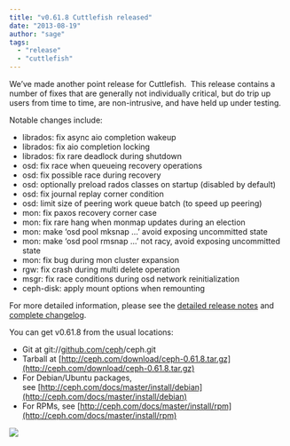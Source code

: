 ```yaml
---
title: "v0.61.8 Cuttlefish released"
date: "2013-08-19"
author: "sage"
tags: 
  - "release"
  - "cuttlefish"
---
```


We’ve made another point release for Cuttlefish.  This release contains a number of fixes that are generally not individually critical, but do trip up users from time to time, are non-intrusive, and have held up under testing.

Notable changes include:

- librados: fix async aio completion wakeup
- librados: fix aio completion locking
- librados: fix rare deadlock during shutdown
- osd: fix race when queueing recovery operations
- osd: fix possible race during recovery
- osd: optionally preload rados classes on startup (disabled by default)
- osd: fix journal replay corner condition
- osd: limit size of peering work queue batch (to speed up peering)
- mon: fix paxos recovery corner case
- mon: fix rare hang when monmap updates during an election
- mon: make ‘osd pool mksnap …’ avoid exposing uncommitted state
- mon: make ‘osd pool rmsnap …’ not racy, avoid exposing uncommitted state
- mon: fix bug during mon cluster expansion
- rgw: fix crash during multi delete operation
- msgr: fix race conditions during osd network reinitialization
- ceph-disk: apply mount options when remounting

For more detailed information, please see the [detailed release notes](http://ceph.com/docs/master/release-notes/#v0-61-8-cuttlefish) and [complete changelog](http://ceph.com/docs/master/_downloads/v0.61.8.txt).

You can get v0.61.8 from the usual locations:

- Git at git://[github.com/ceph](http://github.com/ceph)/ceph.git
- Tarball at [http://ceph.com/download/ceph-0.61.8.tar.gz](http://ceph.com/download/ceph-0.61.8.tar.gz)
- For Debian/Ubuntu packages, see [http://ceph.com/docs/master/install/debian](http://ceph.com/docs/master/install/debian)
- For RPMs, see [http://ceph.com/docs/master/install/rpm](http://ceph.com/docs/master/install/rpm)

![](http://track.hubspot.com/__ptq.gif?a=268973&k=14&bu=http://ceph.com&r=http://ceph.com/releases/v0-61-8-cuttlefish-released/&bvt=rss&p=wordpress)
